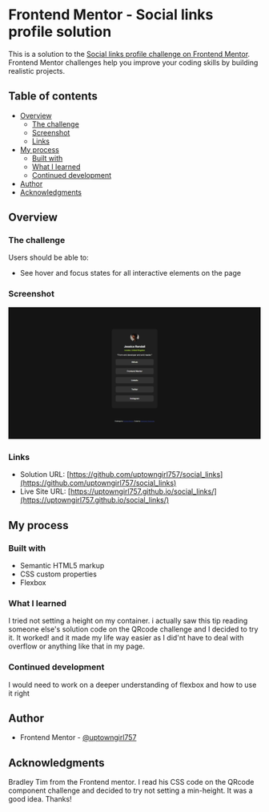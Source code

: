 # Frontend Mentor - Social links profile solution

This is a solution to the [Social links profile challenge on Frontend Mentor](https://www.frontendmentor.io/challenges/social-links-profile-UG32l9m6dQ). Frontend Mentor challenges help you improve your coding skills by building realistic projects.

## Table of contents

- [Overview](#overview)
  - [The challenge](#the-challenge)
  - [Screenshot](#screenshot)
  - [Links](#links)
- [My process](#my-process)
  - [Built with](#built-with)
  - [What I learned](#what-i-learned)
  - [Continued development](#continued-development)
- [Author](#author)
- [Acknowledgments](#acknowledgments)

## Overview

### The challenge

Users should be able to:

- See hover and focus states for all interactive elements on the page

### Screenshot

![](./assets/images/screenshot.jpeg)

### Links

- Solution URL: [https://github.com/uptowngirl757/social_links](https://github.com/uptowngirl757/social_links)
- Live Site URL: [https://uptowngirl757.github.io/social_links/](https://uptowngirl757.github.io/social_links/)

## My process

### Built with

- Semantic HTML5 markup
- CSS custom properties
- Flexbox

### What I learned

I tried not setting a height on my container. i actually saw this tip reading someone else's solution code on the QRcode challenge and I decided to try it. It worked! and it made my life way easier as I did'nt have to deal with overflow or anything like that in my page.

### Continued development

I would need to work on a deeper understanding of flexbox and how to use it right

## Author

- Frontend Mentor - [@uptowngirl757](https://www.frontendmentor.io/profile/uptowngirl757)

## Acknowledgments

Bradley Tim from the Frontend mentor. I read his CSS code on the QRcode component challenge and decided to try not setting a min-height. It was a good idea. Thanks!

